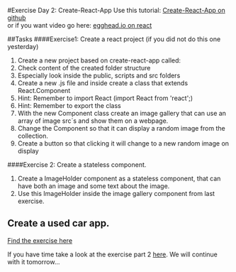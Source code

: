#Exercise Day 2: Create-React-App
Use this tutorial: [Create-React-App on github](https://github.com/facebookincubator/create-react-app#getting-started)   
or if you want video go here: [egghead.io on react](https://egghead.io/lessons/react-react-fundamentals-development-environment-setup)  

##Tasks
####Exercise1: Create a react project (if you did not do this one yesterday)
1. Create a new project based on create-react-app called:   
2. Check content of the created folder structure  
3. Especially look inside the public, scripts and src folders
4. Create a new .js file and inside create a class that extends React.Component
5. Hint: Remember to import React (import React from 'react';)
6. Hint: Remember to export the class
7. With the new Component class create an image gallery that can use an array of image src´s and show them on a webpage.
8. Change the Component so that it can display a random image from the collection.
9. Create a button so that clicking it will change to a new random image on display



####Exercise 2: Create a stateless component.	
1. Create a ImageHolder component as a stateless component, that can have both an image and some text about the image.
2. Use this ImageHolder inside the image gallery component from last exercise.

## Create a used car app.

[Find the exercise here](UsedCarsEx1.md)

If you have time take a look at the exercise part 2 [here](UsedCarsEx2.md). We will continue with it tomorrow...

